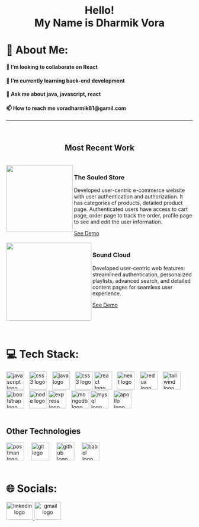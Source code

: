 <h1 align="center">Hello!<br>My Name is Dharmik Vora</h1>

<h1> 💫 About Me:</h1>
<h4>👯 I’m looking to collaborate on React</h4>
<h4>🌱 I’m currently learning back-end development</h4>
<h4>💬 Ask me about java, javascript, react</h4>
<h4>📫 How to reach me voradharmik81@gamil.com</h4>

<hr />
<br />

<h2 align="center">Most Recent Work</h2>

<br />

<a href="https://souled-store-six.vercel.app" align="left">
  <img align="left" height="180" src="https://encrypted-tbn0.gstatic.com/images?q=tbn:ANd9GcRCeNzi6daRctY2MSMxGfQmuO9lDj7FiSQJ-3ytb2nAenaZzXk9SlmIQgCR4UvjHeT0ivA&usqp=CAU"/>
</a>

<h3 align="left">The Souled Store</h3>

<p>Developed user-centric e-commerce website with user authentication and authorization. It has categories of products, detailed product page. 
  Authenticated users have access to cart page, order page to track the order, profile page to see and edit the user information. </p>
<a href="https://souled-store-six.vercel.app" align="left" target="_blank" rel="reopener noreferrer">See Demo</a>

<br />
<br />

<a href="https://sound-cloud-clone-react-project-1-o4mx250y2w4d.vercel.app" align="left">
  <img align="left" height="210" width="230" src="https://encrypted-tbn2.gstatic.com/images?q=tbn:ANd9GcR6bcpLumWW4vBwO8jGhO5NsXtAAdd5zRtywj1yZbBMuE1_fPK5"  />
</a>

<h3 align="left">Sound Cloud</h3>

<p align="left">Developed user-centric web features: streamlined authentication, personalized playlists, advanced search, and detailed content pages for seamless user experience.</p>

<a href="https://sound-cloud-clone-react-project-1-o4mx250y2w4d.vercel.app" align="left" target="_blank" rel="reopener noreferrer">See Demo</a>

<br />
<br />
<br />

<h1>💻 Tech Stack:</h1>

<div>
    <img src="https://img.shields.io/badge/JavaScript-F7DF1E?logo=javascript&logoColor=black&style=for-the-badge" height="48" alt="javascript logo"  />
    <img width="6" />
    <img src="https://img.shields.io/badge/typescript-%23007ACC.svg?style=for-the-badge&logo=typescript&logoColor=white" height="48" alt="css3 logo"  />
    <img width="6" />
    <img src="https://img.shields.io/badge/java-%23ED8B00.svg?style=for-the-badge&logo=openjdk&logoColor=white" height="48" alt="java logo" />
    <img width="6" />
    <img src="https://img.shields.io/badge/r-%23276DC3.svg?style=for-the-badge&logo=r&logoColor=white" height="48" alt="css3 logo"  />
    <img src="https://img.shields.io/badge/react-%2320232a.svg?style=for-the-badge&logo=react&logoColor=%2361DAFB" height="48" alt="react logo"  />
    <img width="6" />
    <img src="https://img.shields.io/badge/Next-black?style=for-the-badge&logo=next.js&logoColor=white" height="48" alt="next logo"  />
    <img width="6" />
    <img src="https://img.shields.io/badge/redux-%23593d88.svg?style=for-the-badge&logo=redux&logoColor=white" height="48" alt="redux logo"  />
    <img width="6" />
    <img src="https://img.shields.io/badge/tailwindcss-%2338B2AC.svg?style=for-the-badge&logo=tailwind-css&logoColor=white" height="48" alt="tailwind logo"  />
    <img width="6" />
    <img src="https://img.shields.io/badge/bootstrap-%238511FA.svg?style=for-the-badge&logo=bootstrap&logoColor=white" height="48" alt="bootstrap logo"  />
    <img width="6" />
    <img src="https://img.shields.io/badge/Node.js-339933?logo=nodedotjs&logoColor=white&style=for-the-badge" height="48" alt="node logo"  />
    <img src="https://img.shields.io/badge/express.js-%23404d59.svg?style=for-the-badge&logo=express&logoColor=%2361DAFB" height="48" alt="express logo"/>
    <img width="6" />
    <img src="https://img.shields.io/badge/MongoDB-47A248?logo=mongodb&logoColor=white&style=for-the-badge" height="48" alt="mongodb logo"/>
    <img src="https://img.shields.io/badge/mysql-%2300000f.svg?style=for-the-badge&logo=mysql&logoColor=white" height="48" alt="mysql logo"  />
    <img width="6" />
    <img src="https://img.shields.io/badge/-ApolloGraphQL-311C87?style=for-the-badge&logo=apollo-graphql" height="48" alt="apollo logo"  />
</div>

<br />

<h2>Other Technologies</h2>
<div>
  <img src="https://skillicons.dev/icons?i=postman" height="48" alt="postman logo"  />
  <img width="12" />
  <img src="https://skillicons.dev/icons?i=git" height="48" alt="git logo"  />
  <img width="12" />
  <img src="https://skillicons.dev/icons?i=github" height="48" alt="github logo"  />
  <img width="12" />
  <img src="https://img.shields.io/badge/Babel-F9DC3e?style=for-the-badge&logo=babel&logoColor=black" height="48" alt="babel logo"  />
</div>


<br />

<h1>🌐 Socials:</h1>

<div>
  <a align="center" href="https://www.linkedin.com/in/dharmik-vora-910279201">
    <img src="https://raw.githubusercontent.com/maurodesouza/profile-readme-generator/master/src/assets/icons/social/linkedin/default.svg" width="72" height="48" alt="linkedin logo"  />
  </a>
  <a align="center" href="mailto:voradharmik81@gmail.com">
    <img src="https://raw.githubusercontent.com/maurodesouza/profile-readme-generator/master/src/assets/icons/social/gmail/default.svg" width="72" height="48" alt="gmail logo"  />
  </a>
</div>

<br />
<br />
<!--
# 📊 GitHub Stats:
![](https://github-readme-stats.vercel.app/api?username=den319&theme=tokyonight&hide_border=true&include_all_commits=false&count_private=false)<br/>
![](https://github-readme-streak-stats.herokuapp.com/?user=den319&theme=tokyonight&hide_border=true)<br/>
![](https://github-readme-stats.vercel.app/api/top-langs/?username=den319&theme=tokyonight&hide_border=true&include_all_commits=false&count_private=false&layout=compact)
-->
